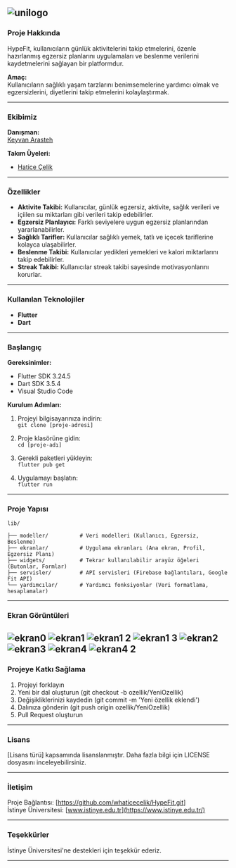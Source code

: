 ![unilogo](https://github.com/user-attachments/assets/0db2938a-d678-4017-9e44-abbd77b4b6a2)
---

### Proje Hakkında  
HypeFit, kullanıcıların günlük aktivitelerini takip etmelerini, özenle hazırlanmış egzersiz planlarını uygulamaları ve beslenme verilerini kaydetmelerini sağlayan bir platformdur.

**Amaç:**  
Kullanıcıların sağlıklı yaşam tarzlarını benimsemelerine yardımcı olmak ve egzersizlerini, diyetlerini takip etmelerini kolaylaştırmak.

---

### Ekibimiz  
**Danışman:**  
[Keyvan Arasteh](https://github.com/keyvanarasteh)

**Takım Üyeleri:**  
- [Hatice Çelik](https://github.com/whaticecelik)

---

### Özellikler  
- **Aktivite Takibi:** Kullanıcılar, günlük egzersiz, aktivite, sağlık verileri ve içiilen su miktarları gibi verileri takip edebilirler.
- **Egzersiz Planlayıcı:** Farklı seviyelere uygun egzersiz planlarından yararlanabilirler.
- **Sağlıklı Tarifler:** Kullanıcılar sağlıklı yemek, tatlı ve içecek tariflerine kolayca ulaşabilirler.
- **Beslenme Takibi:** Kullanıcılar yedikleri yemekleri ve kalori miktarlarını takip edebilirler.
- **Streak Takibi:** Kullanıcılar streak takibi sayesinde motivasyonlarını korurlar.

---

### Kullanılan Teknolojiler  
- **Flutter** 
- **Dart**

---

### Başlangıç

**Gereksinimler:**  
- Flutter SDK 3.24.5
- Dart SDK 3.5.4
- Visual Studio Code

**Kurulum Adımları:**  
1. Projeyi bilgisayarınıza indirin:  
   `git clone [proje-adresi]`
   
2. Proje klasörüne gidin:  
   `cd [proje-adı]`

3. Gerekli paketleri yükleyin:  
   `flutter pub get`

4. Uygulamayı başlatın:  
   `flutter run`

---

### Proje Yapısı  
```
lib/

├── modeller/          # Veri modelleri (Kullanıcı, Egzersiz, Beslenme)
├── ekranlar/          # Uygulama ekranları (Ana ekran, Profil, Egzersiz Planı)
├── widgets/           # Tekrar kullanılabilir arayüz öğeleri (Butonlar, Formlar)
├── servisler/         # API servisleri (Firebase bağlantıları, Google Fit API)
└── yardımcılar/       # Yardımcı fonksiyonlar (Veri formatlama, hesaplamalar)
```

---

### Ekran Görüntüleri  
![ekran0](https://github.com/user-attachments/assets/7fb4ce91-50af-430e-891b-80262405d0c9)
![ekran1](https://github.com/user-attachments/assets/f8f1d83f-e1d7-4141-91f4-b91bbb25092c)
![ekran1 2](https://github.com/user-attachments/assets/7409b714-87aa-414b-b09b-ddbcb5bd6ed3)
![ekran1 3](https://github.com/user-attachments/assets/9c9d9f3e-19b7-4954-b91d-681dac446585)
![ekran2](https://github.com/user-attachments/assets/4d6cefcd-7dca-4d2e-bd97-9015f5f75373)
![ekran3](https://github.com/user-attachments/assets/010f0674-53b6-443f-826f-354cf03e94d6)
![ekran4](https://github.com/user-attachments/assets/888a604b-1292-4c2e-b92a-e44fcaf60496)
![ekran4 2](https://github.com/user-attachments/assets/7b87adb1-8933-4122-9a8e-37b90593d43f)
---

### Projeye Katkı Sağlama  
1. Projeyi forklayın  
2. Yeni bir dal oluşturun (git checkout -b ozellik/YeniOzellik)  
3. Değişikliklerinizi kaydedin (git commit -m 'Yeni özellik eklendi')  
4. Dalınıza gönderin (git push origin ozellik/YeniOzellik)  
5. Pull Request oluşturun

---

### Lisans  
[Lisans türü] kapsamında lisanslanmıştır. Daha fazla bilgi için LICENSE dosyasını inceleyebilirsiniz.

---

### İletişim  
Proje Bağlantısı: [https://github.com/whaticecelik/HypeFit.git]  
İstinye Üniversitesi: [www.istinye.edu.tr](https://www.istinye.edu.tr/)

---

### Teşekkürler  
İstinye Üniversitesi'ne destekleri için teşekkür ederiz.

---

